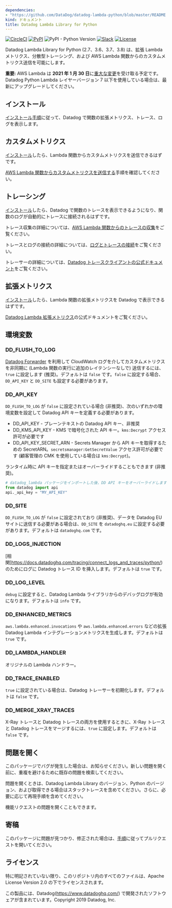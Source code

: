 ```yaml
---
dependencies:
- "https://github.com/DataDog/datadog-lambda-python/blob/master/README.md"
kind: ドキュメント
title: Datadog Lambda Library for Python
---
```



[![CircleCI](https://img.shields.io/circleci/build/github/DataDog/datadog-lambda-python)](https://circleci.com/gh/DataDog/datadog-lambda-python)
[![PyPI](https://img.shields.io/pypi/v/datadog-lambda)](https://pypi.org/project/datadog-lambda/)
![PyPI - Python Version](https://img.shields.io/pypi/pyversions/datadog-lambda)
[![Slack](https://img.shields.io/badge/slack-%23serverless-blueviolet?logo=slack)](https://datadoghq.slack.com/channels/serverless/)
[![License](https://img.shields.io/badge/license-Apache--2.0-blue)](https://github.com/DataDog/datadog-lambda-python/blob/master/LICENSE)

Datadog Lambda Library for Python (2.7、3.6、3.7、3.8) は、拡張 Lambda メトリクス、分散型トレーシング、および AWS Lambda 関数からのカスタムメトリクス送信を可能にします。

**重要:** AWS Lambda は **2021 年 1 月 30 日**に[重大な変更](https://aws.amazon.com/blogs/compute/upcoming-changes-to-the-python-sdk-in-aws-lambda/)を受け取る予定です。Datadog Python Lambda レイヤーバージョン 7 以下を使用している場合は、最新にアップグレードしてください。

## インストール

[インストール手順](https://docs.datadoghq.com/serverless/installation/python/)に従って、Datadog で関数の拡張メトリクス、トレース、ログを表示します。

## カスタムメトリクス

[インストール](#installation)したら、Lambda 関数からカスタムメトリクスを送信できるはずです。

[AWS Lambda 関数からカスタムメトリクスを送信する](https://docs.datadoghq.com/integrations/amazon_lambda/?tab=python#custom-metrics)手順を確認してください。

## トレーシング

[インストール](#installation)したら、Datadog で関数のトレースを表示できるようになり、関数のログが自動的にトレースに接続されるはずです。

トレース収集の詳細については、[AWS Lambda 関数からのトレースの収集](https://docs.datadoghq.com/integrations/amazon_lambda/?tab=python#trace-collection)をご覧ください。

トレースとログの接続の詳細については、[ログとトレースの接続](https://docs.datadoghq.com/tracing/connect_logs_and_traces/python/)をご覧ください。

トレーサーの詳細については、[Datadog トレースクライアントの公式ドキュメント](https://ddtrace.readthedocs.io/en/stable/index.html)をご覧ください。

## 拡張メトリクス

[インストール](#installation)したら、Lambda 関数の拡張メトリクスを Datadog で表示できるはずです。

[Datadog Lambda 拡張メトリクス](https://docs.datadoghq.com/integrations/amazon_lambda/?tab=python#real-time-enhanced-lambda-metrics)の公式ドキュメントをご覧ください。

## 環境変数

### DD_FLUSH_TO_LOG

[Datadog Forwarder](https://github.com/DataDog/datadog-serverless-functions/tree/master/aws/logs_monitoring) を利用して CloudWatch ログを介してカスタムメトリクスを非同期に (Lambda 関数の実行に追加のレイテンシーなしで) 送信するには、`true` に設定します (推奨)。デフォルトは `false` です。`false` に設定する場合、`DD_API_KEY` と `DD_SITE` も設定する必要があります。

### DD_API_KEY

`DD_FLUSH_TO_LOG` が `false` に設定されている場合 (非推奨)、次のいずれかの環境変数を設定して Datadog API キーを定義する必要があります。

- DD_API_KEY - プレーンテキストの Datadog API キー、非推奨
- DD_KMS_API_KEY - KMS で暗号化された API キー。`kms:Decrypt` アクセス許可が必要です
- DD_API_KEY_SECRET_ARN - Secrets Manager から API キーを取得するための SecretARN。`secretsmanager:GetSecretValue` アクセス許可が必要です (顧客管理の CMK を使用している場合は `kms:Decrypt`)。

ランタイム時に API キーを指定またはオーバーライドすることもできます (非推奨)。

```python
# datadog_lambda パッケージをインポートした後、DD API キーをオーバーライドします
from datadog import api
api._api_key = "MY_API_KEY"
```

### DD_SITE

`DD_FLUSH_TO_LOG` が `false` に設定されており (非推奨)、データを Datadog EU サイトに送信する必要がある場合は、`DD_SITE` を `datadoghq.eu` に設定する必要があります。デフォルトは `datadoghq.com` です。

### DD_LOGS_INJECTION

[相関]https://docs.datadoghq.com/tracing/connect_logs_and_traces/python/)のためにログに Datadog トレース ID を挿入します。デフォルトは `true` です。

### DD_LOG_LEVEL

`debug` に設定すると、Datadog Lambda ライブラリからのデバッグログが有効になります。デフォルトは `info` です。

### DD_ENHANCED_METRICS

`aws.lambda.enhanced.invocations` や `aws.lambda.enhanced.errors` などの拡張 Datadog Lambda インテグレーションメトリクスを生成します。デフォルトは `true` です。

### DD_LAMBDA_HANDLER

オリジナルの Lambda ハンドラー。

### DD_TRACE_ENABLED

`true` に設定されている場合は、Datadog トレーサーを初期化します。デフォルトは `false` です。

### DD_MERGE_XRAY_TRACES

X-Ray トレースと Datadog トレースの両方を使用するときに、X-Ray トレースと Datadog トレースをマージするには、`true` に設定します。デフォルトは `false` です。

## 問題を開く

このパッケージでバグが発生した場合は、お知らせください。新しい問題を開く前に、重複を避けるために既存の問題を検索してください。

問題を開くときは、Datadog Lambda Library のバージョン、Python のバージョン、および取得できる場合はスタックトレースを含めてください。さらに、必要に応じて再現手順を含めてください。

機能リクエストの問題を開くこともできます。

## 寄稿

このパッケージに問題が見つかり、修正された場合は、[手順](CONTRIBUTING.md)に従ってプルリクエストを開いてください。

## ライセンス

特に明記されていない限り、このリポジトリ内のすべてのファイルは、Apache License Version 2.0 の下でライセンスされます。

この製品には、Datadog(https://www.datadoghq.com/) で開発されたソフトウェアが含まれています。Copyright 2019 Datadog, Inc.

